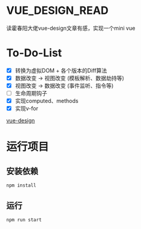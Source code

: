 # VUE_DESIGN_READ

读霍春阳大佬vue-design文章有感，实现一个mini vue

# To-Do-List
- [x] 转换为虚拟DOM + 各个版本的Diff算法
- [x] 数据改变 -> 视图改变 (模板解析、数据劫持等)
- [x] 视图改变 -> 数据改变 (事件监听、指令等)
- [ ] 生命周期钩子
- [x] 实现computed、methods
- [x] 实现v-for

[vue-design](http://hcysun.me/vue-design/zh/)

# 运行项目
## 安装依赖
```
npm install
```
## 运行
```
npm run start
```